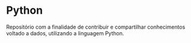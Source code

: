 # Python
Repositório com a finalidade de contribuir e compartilhar conhecimentos voltado a dados, utilizando a linguagem Python.

